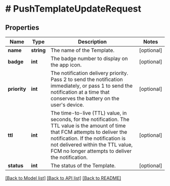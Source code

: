 # # PushTemplateUpdateRequest

## Properties

Name | Type | Description | Notes
------------ | ------------- | ------------- | -------------
**name** | **string** | The name of the Template. | [optional]
**badge** | **int** | The badge number to display on the app icon. | [optional]
**priority** | **int** | The notification delivery priority. Pass 2 to send the notification immediately, or pass 1 to send the notification at a time that conserves the battery on the user&#39;s device. | [optional]
**ttl** | **int** | The time-to-live (TTL) value, in seconds, for the notification. The TTL value is the amount of time that FCM attempts to deliver the notification. If the notification is not delivered within the TTL value, FCM no longer attempts to deliver the notification. | [optional]
**status** | **int** | The status of the Template. | [optional]

[[Back to Model list]](../../README.md#models) [[Back to API list]](../../README.md#endpoints) [[Back to README]](../../README.md)
